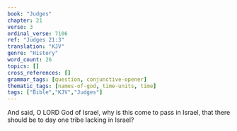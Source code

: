 ```yaml
---
book: "Judges"
chapter: 21
verse: 3
ordinal_verse: 7106
ref: "Judges 21:3"
translation: "KJV"
genre: "History"
word_count: 26
topics: []
cross_references: []
grammar_tags: [question, conjunctive-opener]
thematic_tags: [names-of-god, time-units, time]
tags: ["Bible","KJV","Judges"]
---
```

And said, O LORD God of Israel, why is this come to pass in Israel, that there should be to day one tribe lacking in Israel?

